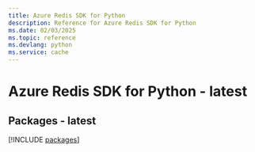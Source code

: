 ```yaml
---
title: Azure Redis SDK for Python
description: Reference for Azure Redis SDK for Python
ms.date: 02/03/2025
ms.topic: reference
ms.devlang: python
ms.service: cache
---
```

# Azure Redis SDK for Python - latest
## Packages - latest
[!INCLUDE [packages](redis-index.md)]
